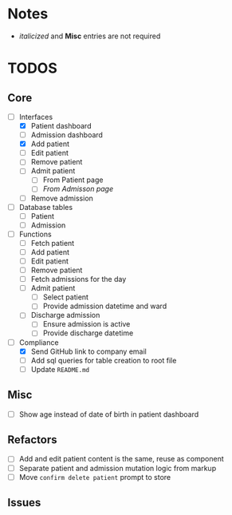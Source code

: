 # Notes

- _italicized_ and **Misc** entries are not required

# TODOS

## Core

- [ ] Interfaces
  - [x] Patient dashboard
  - [ ] Admission dashboard
  - [x] Add patient
  - [ ] Edit patient
  - [ ] Remove patient
  - [ ] Admit patient
    - [ ] From Patient page
    - [ ] _From Admisson page_
  - [ ] Remove admission
- [ ] Database tables
  - [ ] Patient
  - [ ] Admission
- [ ] Functions
  - [ ] Fetch patient
  - [ ] Add patient
  - [ ] Edit patient
  - [ ] Remove patient
  - [ ] Fetch admissions for the day
  - [ ] Admit patient
    - [ ] Select patient
    - [ ] Provide admission datetime and ward
  - [ ] Discharge admission
    - [ ] Ensure admission is active
    - [ ] Provide discharge datetime
- [ ] Compliance
  - [x] Send GitHub link to company email
  - [ ] Add sql queries for table creation to root file
  - [ ] Update `README.md`

## Misc

- [ ] Show age instead of date of birth in patient dashboard

## Refactors

- [ ] Add and edit patient content is the same, reuse as component
- [ ] Separate patient and admission mutation logic from markup
- [ ] Move `confirm delete patient` prompt to store

## Issues
